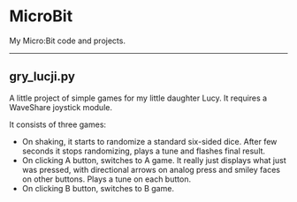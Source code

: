 # MicroBit
My Micro:Bit code and projects.

---

## gry_lucji.py
A little project of simple games for my little daughter Lucy. It requires a WaveShare joystick module.

It consists of three games:

* On shaking, it starts to randomize a standard six-sided dice. After few seconds it stops randomizing, plays a tune and flashes final result.
* On clicking A button, switches to A game. It really just displays what just was pressed, with directional arrows on analog press and smiley faces on other buttons. Plays a tune on each button.
* On clicking B button, switches to B game.
